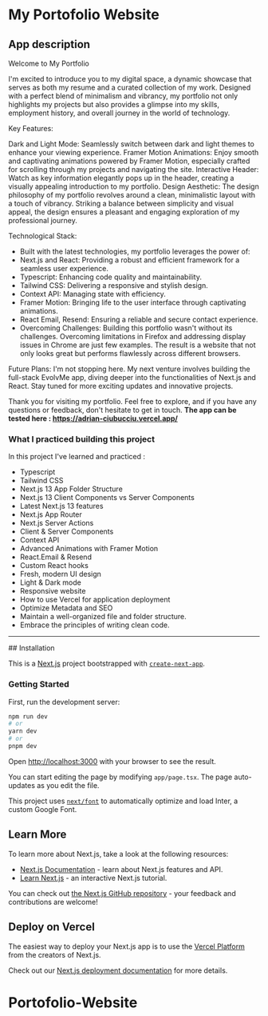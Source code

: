 # My Portofolio Website
## App description
Welcome to My Portfolio

I'm excited to introduce you to my digital space, a dynamic showcase that serves as both my resume and a curated collection of my work. Designed with a perfect blend of minimalism and vibrancy, my portfolio not only highlights my projects but also provides a glimpse into my skills, employment history, and overall journey in the world of technology.

Key Features:

Dark and Light Mode: Seamlessly switch between dark and light themes to enhance your viewing experience.
Framer Motion Animations: Enjoy smooth and captivating animations powered by Framer Motion, especially crafted for scrolling through my projects and navigating the site.
Interactive Header: Watch as key information elegantly pops up in the header, creating a visually appealing introduction to my portfolio.
Design Aesthetic:
The design philosophy of my portfolio revolves around a clean, minimalistic layout with a touch of vibrancy. Striking a balance between simplicity and visual appeal, the design ensures a pleasant and engaging exploration of my professional journey.

Technological Stack:
* Built with the latest technologies, my portfolio leverages the power of:
* Next.js and React: Providing a robust and efficient framework for a seamless user experience.
* Typescript: Enhancing code quality and maintainability.
* Tailwind CSS: Delivering a responsive and stylish design.
* Context API: Managing state with efficiency.
* Framer Motion: Bringing life to the user interface through captivating animations.
* React Email, Resend: Ensuring a reliable and secure contact experience.
* Overcoming Challenges: Building this portfolio wasn't without its challenges. Overcoming limitations in Firefox and addressing display issues in Chrome are just few examples. The result is a website that not only looks great but performs flawlessly across different browsers.

Future Plans:
I'm not stopping here. My next venture involves building the full-stack EvolvMe app, diving deeper into the functionalities of Next.js and React. Stay tuned for more exciting updates and innovative projects.

Thank you for visiting my portfolio. Feel free to explore, and if you have any questions or feedback, don't hesitate to get in touch.
<strong>The app can be tested here : https://adrian-ciubucciu.vercel.app/</strong>

### What I practiced building this project
In this project I've learned and practiced :
* Typescript
* Tailwind CSS
* Next.js 13 App Folder Structure
* Next.js 13 Client Components vs Server Components
* Latest Next.js 13 features
* Next.js App Router
* Next.js Server Actions
* Client & Server Components
* Context API
* Advanced Animations with Framer Motion
* React.Email & Resend
* Custom React hooks
* Fresh, modern UI design
* Light & Dark mode
* Responsive website
* How to use Vercel for application deployment
* Optimize Metadata and SEO
* Maintain a well-organized file and folder structure.
* Embrace the principles of writing clean code.

  

<hr/>
## Installation

This is a [Next.js](https://nextjs.org/) project bootstrapped with [`create-next-app`](https://github.com/vercel/next.js/tree/canary/packages/create-next-app).

### Getting Started

First, run the development server:

```bash
npm run dev
# or
yarn dev
# or
pnpm dev
```

Open [http://localhost:3000](http://localhost:3000) with your browser to see the result.

You can start editing the page by modifying `app/page.tsx`. The page auto-updates as you edit the file.

This project uses [`next/font`](https://nextjs.org/docs/basic-features/font-optimization) to automatically optimize and load Inter, a custom Google Font.

## Learn More

To learn more about Next.js, take a look at the following resources:

- [Next.js Documentation](https://nextjs.org/docs) - learn about Next.js features and API.
- [Learn Next.js](https://nextjs.org/learn) - an interactive Next.js tutorial.

You can check out [the Next.js GitHub repository](https://github.com/vercel/next.js/) - your feedback and contributions are welcome!

## Deploy on Vercel

The easiest way to deploy your Next.js app is to use the [Vercel Platform](https://vercel.com/new?utm_medium=default-template&filter=next.js&utm_source=create-next-app&utm_campaign=create-next-app-readme) from the creators of Next.js.

Check out our [Next.js deployment documentation](https://nextjs.org/docs/deployment) for more details.
# Portofolio-Website
